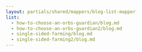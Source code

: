 ```yaml
---
layout: partials/shared/mappers/blog-list-mapper
list:
  - how-to-choose-an-orbs-guardian/blog.md
  - how-to-choose-an-orbs-guardian2/blog.md
  - single-sided-farming/blog.md
  - single-sided-farming2/blog.md
---
```

